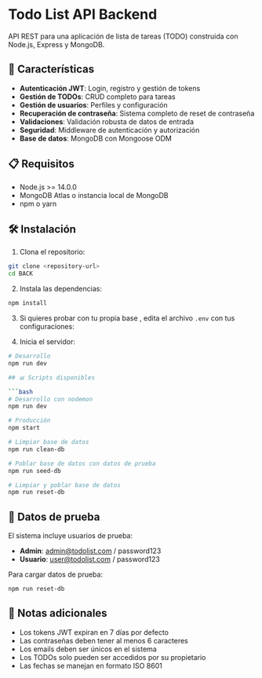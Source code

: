 # Todo List API Backend

API REST para una aplicación de lista de tareas (TODO) construida con Node.js, Express y MongoDB.

## 🚀 Características

- **Autenticación JWT**: Login, registro y gestión de tokens
- **Gestión de TODOs**: CRUD completo para tareas
- **Gestión de usuarios**: Perfiles y configuración
- **Recuperación de contraseña**: Sistema completo de reset de contraseña
- **Validaciones**: Validación robusta de datos de entrada
- **Seguridad**: Middleware de autenticación y autorización
- **Base de datos**: MongoDB con Mongoose ODM

## 📋 Requisitos

- Node.js >= 14.0.0
- MongoDB Atlas o instancia local de MongoDB
- npm o yarn

## 🛠️ Instalación

1. Clona el repositorio:
```bash
git clone <repository-url>
cd BACK
```

2. Instala las dependencias:
```bash
npm install
```

3. Si quieres probar con tu propia base , edita el archivo `.env` con tus configuraciones:


5. Inicia el servidor:
```bash
# Desarrollo
npm run dev

## 📊 Scripts disponibles

```bash
# Desarrollo con nodemon
npm run dev

# Producción
npm start

# Limpiar base de datos
npm run clean-db

# Poblar base de datos con datos de prueba
npm run seed-db

# Limpiar y poblar base de datos
npm run reset-db
```

## 🧪 Datos de prueba

El sistema incluye usuarios de prueba:

- **Admin**: admin@todolist.com / password123
- **Usuario**: user@todolist.com / password123

Para cargar datos de prueba:
```bash
npm run reset-db
```

## 📝 Notas adicionales

- Los tokens JWT expiran en 7 días por defecto
- Las contraseñas deben tener al menos 6 caracteres
- Los emails deben ser únicos en el sistema
- Los TODOs solo pueden ser accedidos por su propietario
- Las fechas se manejan en formato ISO 8601

